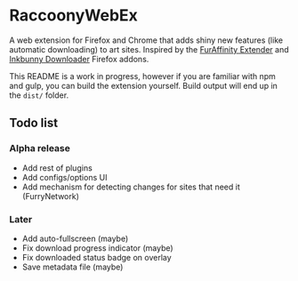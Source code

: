 # RaccoonyWebEx

A web extension for Firefox and Chrome that adds shiny new features (like automatic downloading) to art sites. 
Inspired by the [FurAffinity Extender](https://andrewneo.github.io/faextender/) and [Inkbunny Downloader](http://www.humbird0.com/#/addons/inkbunny_downloader) Firefox addons.

This README is a work in progress, however if you are familiar with npm and gulp, you can build the extension yourself. 
Build output will end up in the `dist/` folder.

## Todo list 

### Alpha release
- Add rest of plugins
- Add configs/options UI
- Add mechanism for detecting changes for sites that need it (FurryNetwork)

### Later
- Add auto-fullscreen (maybe)
- Fix download progress indicator (maybe)
- Fix downloaded status badge on overlay 
- Save metadata file (maybe)